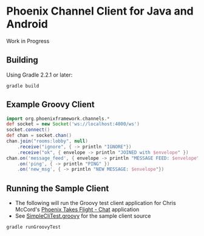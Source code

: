 # Phoenix Channel Client for Java and Android

Work in Progress

## Building

Using Gradle 2.2.1 or later:

```shell
gradle build
```

## Example Groovy Client
```groovy
import org.phoenixframework.channels.*
def socket = new Socket('ws://localhost:4000/ws')
socket.connect()
def chan = socket.chan()
chan.join("rooms:lobby", null)
    .receive("ignore", { -> println "IGNORE"})
    .receive("ok", { envelope -> println "JOINED with $envelope" })
chan.on('message_feed', { envelope -> println "MESSAGE FEED: $envelope"})
    .on('ping', { -> println "PING" })
    .on('new_msg', { -> println "NEW MESSAGE: $envelope"})

```

## Running the Sample Client
- The following will run the Groovy test client application for Chris McCord's [Phoenix Takes Flight - Chat](https://github.com/chrismccord/phoenix_takes_flight) application
- See [SimpleCliTest.groovy](src/main/groovy/SimpleCliTest.groovy) for the sample client source
```
gradle runGroovyTest
```
